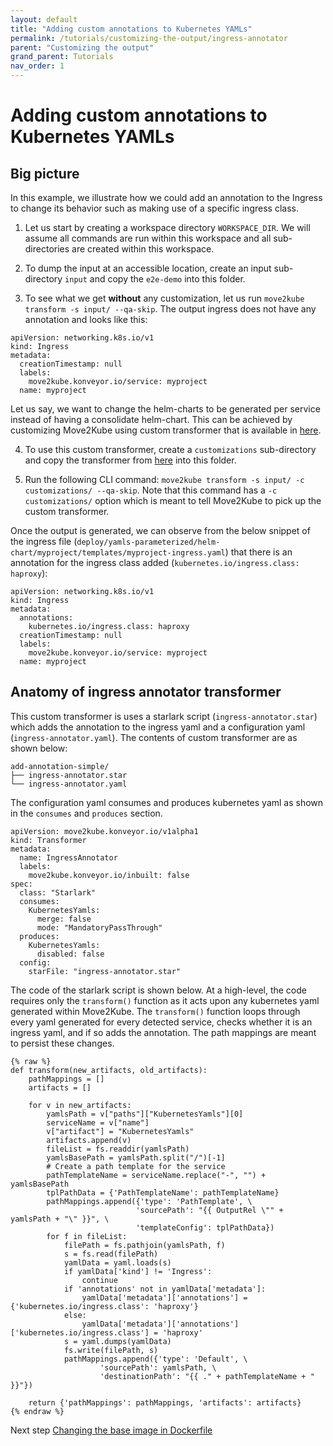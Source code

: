 ```yaml
---
layout: default
title: "Adding custom annotations to Kubernetes YAMLs"
permalink: /tutorials/customizing-the-output/ingress-annotator
parent: "Customizing the output"
grand_parent: Tutorials
nav_order: 1
---
```


# Adding custom annotations to Kubernetes YAMLs

## Big picture

In this example, we illustrate how we could add an annotation to the Ingress to change its behavior such as making use of a specific ingress class. 

1. Let us start by creating a workspace directory `WORKSPACE_DIR`. We will assume all commands are run within this workspace and all sub-directories are created within this workspace.

2. To dump the input at an accessible location, create an input sub-directory `input` and copy the `e2e-demo` into this folder.

3. To see what we get **without** any customization, let us run `move2kube transform -s input/ --qa-skip`. The output ingress does not have any annotation and looks like this:
```
apiVersion: networking.k8s.io/v1
kind: Ingress
metadata:
  creationTimestamp: null
  labels:
    move2kube.konveyor.io/service: myproject
  name: myproject
```

Let us say, we want to change the helm-charts to be generated per service instead of having a consolidate helm-chart. This can be achieved by customizing Move2Kube using custom transformer that is available in [here](https://github.com/konveyor/move2kube-transformers/tree/main/add-annotation-simple).

4. To use this custom transformer, create a `customizations` sub-directory and copy the transformer from [here](https://github.com/konveyor/move2kube-transformers/tree/main/add-annotation-simple) into this folder.

5. Run the following CLI command: `move2kube transform -s input/ -c customizations/ --qa-skip`. Note that this command has a `-c customizations/` option which is meant to tell Move2Kube to pick up the custom transformer. 

Once the output is generated, we can observe from the below snippet of the ingress file (`deploy/yamls-parameterized/helm-chart/myproject/templates/myproject-ingress.yaml`) that there is an annotation for the ingress class added (`kubernetes.io/ingress.class: haproxy`):
```
apiVersion: networking.k8s.io/v1
kind: Ingress
metadata:
  annotations:
    kubernetes.io/ingress.class: haproxy
  creationTimestamp: null
  labels:
    move2kube.konveyor.io/service: myproject
  name: myproject
```

## Anatomy of ingress annotator transformer
This custom transformer is uses a starlark script (`ingress-annotator.star`) which adds the annotation to the ingress yaml and a configuration yaml (`ingress-annotator.yaml`). The contents of custom transformer are as shown below:
```
add-annotation-simple/
├── ingress-annotator.star
└── ingress-annotator.yaml
```
The configuration yaml consumes and produces kubernetes yaml as shown in the `consumes` and `produces` section.
```
apiVersion: move2kube.konveyor.io/v1alpha1
kind: Transformer
metadata:
  name: IngressAnnotator
  labels: 
    move2kube.konveyor.io/inbuilt: false
spec:
  class: "Starlark"
  consumes:
    KubernetesYamls: 
      merge: false
      mode: "MandatoryPassThrough"
  produces:
    KubernetesYamls:
      disabled: false
  config:
    starFile: "ingress-annotator.star"
```

The code of the starlark script is shown below. At a high-level, the code requires only the `transform()` function as it acts upon any kubernetes yaml generated within Move2Kube. The `transform()` function loops through every yaml generated for every detected service, checks whether it is an ingress yaml, and if so adds the annotation. The path mappings are meant to persist these changes.
```
{% raw %} 
def transform(new_artifacts, old_artifacts):
    pathMappings = []
    artifacts = []

    for v in new_artifacts:
        yamlsPath = v["paths"]["KubernetesYamls"][0]
        serviceName = v["name"]
        v["artifact"] = "KubernetesYamls"
        artifacts.append(v)
        fileList = fs.readdir(yamlsPath)
        yamlsBasePath = yamlsPath.split("/")[-1]
        # Create a path template for the service
        pathTemplateName = serviceName.replace("-", "") + yamlsBasePath
        tplPathData = {'PathTemplateName': pathTemplateName}
        pathMappings.append({'type': 'PathTemplate', \
                            'sourcePath': "{{ OutputRel \"" + yamlsPath + "\" }}", \
                            'templateConfig': tplPathData})
        for f in fileList:
            filePath = fs.pathjoin(yamlsPath, f)
            s = fs.read(filePath)
            yamlData = yaml.loads(s)
            if yamlData['kind'] != 'Ingress':
                continue
            if 'annotations' not in yamlData['metadata']:
                yamlData['metadata']['annotations'] = {'kubernetes.io/ingress.class': 'haproxy'}
            else:
                yamlData['metadata']['annotations']['kubernetes.io/ingress.class'] = 'haproxy'
            s = yaml.dumps(yamlData)
            fs.write(filePath, s)
            pathMappings.append({'type': 'Default', \
                    'sourcePath': yamlsPath, \
                    'destinationPath': "{{ ." + pathTemplateName + " }}"})
        
    return {'pathMappings': pathMappings, 'artifacts': artifacts}
{% endraw %}
```

Next step [Changing the base image in Dockerfile](/tutorials/customizing-the-output/base-image-change)
